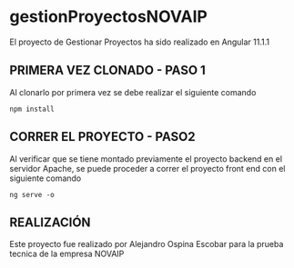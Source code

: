 #  gestionProyectosNOVAIP

El proyecto de Gestionar Proyectos ha sido realizado en Angular 11.1.1

## PRIMERA VEZ CLONADO - PASO 1

Al clonarlo por primera vez se debe realizar el siguiente comando
```
npm install
```

## CORRER EL PROYECTO - PASO2

Al verificar que se tiene montado previamente el proyecto backend en el servidor Apache,
se puede proceder a correr el proyecto front end con el siguiente comando
```
ng serve -o
```

## REALIZACIÓN

Este proyecto fue realizado por Alejandro Ospina Escobar para la prueba tecnica
de la empresa NOVAIP
